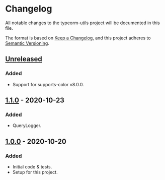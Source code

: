 # Changelog
All notable changes to the typeorm-utils project will be documented in this file.

The format is based on [Keep a Changelog](https://keepachangelog.com/en/1.0.0/),
and this project adheres to [Semantic Versioning](https://semver.org/spec/v2.0.0.html).

## [Unreleased]
### Added
- Support for supports-color v8.0.0.

## [1.1.0] - 2020-10-23
### Added
- QueryLogger.

## [1.0.0] - 2020-10-20
### Added
- Initial code & tests.
- Setup for this project.

[Unreleased]: https://github.com/Ionaru/typeorm-utils/compare/1.1.0...HEAD
[1.1.0]: https://github.com/Ionaru/typeorm-utils/compare/1.0.0...1.1.0
[1.0.0]: https://github.com/Ionaru/typeorm-utils/compare/e405b86...1.0.0
